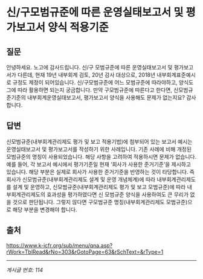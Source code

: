 # 신/구모범규준에 따른 운영실태보고서 및 평가보고서 양식 적용기준

## 질문
안녕하세요. 노고에 감사드립니다.
신/구 모범규준에 따른 운영실태보고서 및 평가보고서가 다른데,
현재 19년 내부회계 검토, 20년 감사 대상으로,
2018년 내부회계표준예시로 규정도 제정이 되어있습니다.
신/구모범규준에 어느 모범규준에 따라야하고, 양식도 그에 따라 활용하면 되는지 궁금합니다.
만약 구모범규준에 따른다고 한다면,
신모범규준기준의 내부회계운영실태보고서, 평가보고서 양식을 사용해도 문제가 없는지요?
감사합니다.

## 답변
신모범규준(내부회계관리제도 평가 및 보고 적용기법)에 첨부되어 있는 보고서 예시는 운영실태보고서 및 평가보고서를 작성하기 위한 사례입니다. 기존 사례에 비해 개정된 모범규준의 명칭이 사용되었습니다. 해당 사항을 고려하여 적용하시면 문제가 없습니다.
예를 들어, 각 보고서 예시에서 평가기준일 현재 ‘회사가 사용한 준거기준’을 제시하고 있습니다. 해당 부분은 실제로 회사가 사용한 준거기준을 반영하는 것이 타당합니다.
즉 회사가 신모범규준(내부회계관리제도 설계 및 운영 개념체계)에 따라 내부회계관리제도를 설계 및 운영하고, 신모범규준(내부회계관리제도 평가 및 보고 모범규준)에 따라 내부회계관리제도의 효과성을 평가하였다면 신 모범규준 양식을 사용하여도 큰 무리가 없을 것으로 판단됩니다. 그렇지 않다면 구모범규준 명칭(내부회계관리제도 모범규준)으로 해당 부분을 변경해야 합니다.

## 출처
https://www.k-icfr.org/sub/menu/qna.asp?rWork=TblRead&rNo=303&rGotoPage=63&rSchText=&rType=1

---
*게시글 번호: 114*
